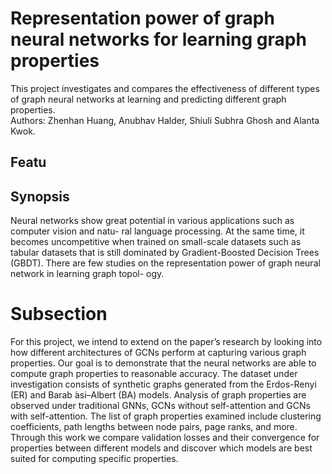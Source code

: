 # Representation power of graph neural networks for learning graph properties

This project investigates and compares the effectiveness of different types of graph neural networks at learning and predicting different graph properties.  
Authors: Zhenhan Huang, Anubhav Halder, Shiuli Subhra Ghosh and Alanta Kwok. 

## Featu

## Synopsis

Neural networks show great potential in various applications such as computer vision and natu-
ral language processing. At the same time, it becomes uncompetitive when trained on small-scale
datasets such as tabular datasets that is still dominated by Gradient-Boosted Decision Trees (GBDT).
There are few studies on the representation power of graph neural network in learning graph topol-
ogy. 

# Subsection  

For this project, we intend to extend on the paper’s research by looking into how different architectures of GCNs
perform at capturing various graph properties. Our goal is to demonstrate that the neural networks are able to compute
graph properties to reasonable accuracy.
The dataset under investigation consists of synthetic graphs generated from the Erdos-Renyi (ER) and Barab ́asi–Albert
(BA) models. Analysis of graph properties are observed under traditional GNNs, GCNs without self-attention and
GCNs with self-attention. The list of graph properties examined include clustering coefficients, path lengths between
node pairs, page ranks, and more.
Through this work we compare validation losses and their convergence for properties between different models and
discover which models are best suited for computing specific properties.
